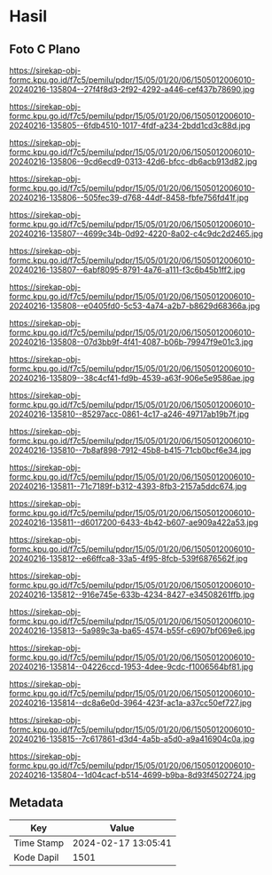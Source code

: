 # Hasil

## Foto C Plano

https://sirekap-obj-formc.kpu.go.id/f7c5/pemilu/pdpr/15/05/01/20/06/1505012006010-20240216-135804--27f4f8d3-2f92-4292-a446-cef437b78690.jpg

https://sirekap-obj-formc.kpu.go.id/f7c5/pemilu/pdpr/15/05/01/20/06/1505012006010-20240216-135805--6fdb4510-1017-4fdf-a234-2bdd1cd3c88d.jpg

https://sirekap-obj-formc.kpu.go.id/f7c5/pemilu/pdpr/15/05/01/20/06/1505012006010-20240216-135806--9cd6ecd9-0313-42d6-bfcc-db6acb913d82.jpg

https://sirekap-obj-formc.kpu.go.id/f7c5/pemilu/pdpr/15/05/01/20/06/1505012006010-20240216-135806--505fec39-d768-44df-8458-fbfe756fd41f.jpg

https://sirekap-obj-formc.kpu.go.id/f7c5/pemilu/pdpr/15/05/01/20/06/1505012006010-20240216-135807--4699c34b-0d92-4220-8a02-c4c9dc2d2465.jpg

https://sirekap-obj-formc.kpu.go.id/f7c5/pemilu/pdpr/15/05/01/20/06/1505012006010-20240216-135807--6abf8095-8791-4a76-a111-f3c6b45b1ff2.jpg

https://sirekap-obj-formc.kpu.go.id/f7c5/pemilu/pdpr/15/05/01/20/06/1505012006010-20240216-135808--e0405fd0-5c53-4a74-a2b7-b8629d68366a.jpg

https://sirekap-obj-formc.kpu.go.id/f7c5/pemilu/pdpr/15/05/01/20/06/1505012006010-20240216-135808--07d3bb9f-4f41-4087-b06b-79947f9e01c3.jpg

https://sirekap-obj-formc.kpu.go.id/f7c5/pemilu/pdpr/15/05/01/20/06/1505012006010-20240216-135809--38c4cf41-fd9b-4539-a63f-906e5e9586ae.jpg

https://sirekap-obj-formc.kpu.go.id/f7c5/pemilu/pdpr/15/05/01/20/06/1505012006010-20240216-135810--85297acc-0861-4c17-a246-49717ab19b7f.jpg

https://sirekap-obj-formc.kpu.go.id/f7c5/pemilu/pdpr/15/05/01/20/06/1505012006010-20240216-135810--7b8af898-7912-45b8-b415-71cb0bcf6e34.jpg

https://sirekap-obj-formc.kpu.go.id/f7c5/pemilu/pdpr/15/05/01/20/06/1505012006010-20240216-135811--71c7189f-b312-4393-8fb3-2157a5ddc674.jpg

https://sirekap-obj-formc.kpu.go.id/f7c5/pemilu/pdpr/15/05/01/20/06/1505012006010-20240216-135811--d6017200-6433-4b42-b607-ae909a422a53.jpg

https://sirekap-obj-formc.kpu.go.id/f7c5/pemilu/pdpr/15/05/01/20/06/1505012006010-20240216-135812--e66ffca8-33a5-4f95-8fcb-539f6876562f.jpg

https://sirekap-obj-formc.kpu.go.id/f7c5/pemilu/pdpr/15/05/01/20/06/1505012006010-20240216-135812--916e745e-633b-4234-8427-e34508261ffb.jpg

https://sirekap-obj-formc.kpu.go.id/f7c5/pemilu/pdpr/15/05/01/20/06/1505012006010-20240216-135813--5a989c3a-ba65-4574-b55f-c6907bf069e6.jpg

https://sirekap-obj-formc.kpu.go.id/f7c5/pemilu/pdpr/15/05/01/20/06/1505012006010-20240216-135814--04226ccd-1953-4dee-9cdc-f1006564bf81.jpg

https://sirekap-obj-formc.kpu.go.id/f7c5/pemilu/pdpr/15/05/01/20/06/1505012006010-20240216-135814--dc8a6e0d-3964-423f-ac1a-a37cc50ef727.jpg

https://sirekap-obj-formc.kpu.go.id/f7c5/pemilu/pdpr/15/05/01/20/06/1505012006010-20240216-135815--7c617861-d3d4-4a5b-a5d0-a9a416904c0a.jpg

https://sirekap-obj-formc.kpu.go.id/f7c5/pemilu/pdpr/15/05/01/20/06/1505012006010-20240216-135804--1d04cacf-b514-4699-b9ba-8d93f4502724.jpg


## Metadata

| Key        | Value               |
| ---------- | ------------------- |
| Time Stamp | 2024-02-17 13:05:41 |
| Kode Dapil | 1501                |



